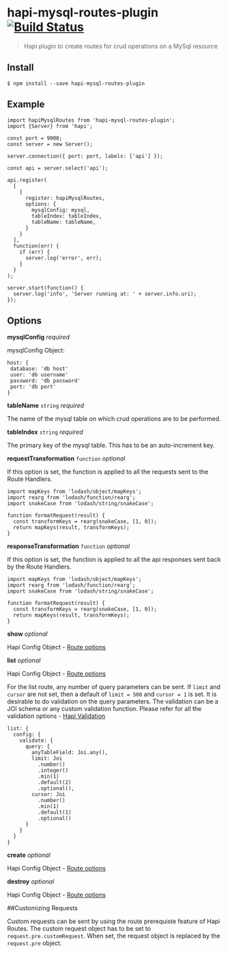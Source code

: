 # hapi-mysql-routes-plugin [![Build Status](https://travis-ci.org/CascadeEnergy/hapi-mysql-routes-plugin.svg)](https://travis-ci.org/CascadeEnergy/hapi-mysql-routes-plugin)

> Hapi plugin to create routes for crud operations on a MySql resource


## Install

```
$ npm install --save hapi-mysql-routes-plugin
```

## Example

```
import hapiMysqlRoutes from 'hapi-mysql-routes-plugin';
import {Server} from 'hapi';

const port = 9000;
const server = new Server();

server.connection({ port: port, labels: ['api'] });

const api = server.select('api');

api.register(
  [
    {
      register: hapiMysqlRoutes,
      options: {
        mysqlConfig: mysql,
        tableIndex: tableIndex,
        tableName: tableName,
      }
    }
  ],
  function(err) {
    if (err) {
      server.log('error', err);
    }
  }
);

server.start(function() {
  server.log('info', 'Server running at: ' + server.info.uri);
});
```

## Options

**mysqlConfig** _required_

mysqlConfig Object:

```
host: {
 database: 'db host'
 user: 'db username'
 password: 'db password'
 port: 'db port'
}
```

**tableName** `string` _required_

The name of the mysql table on which crud operations are to be performed.

**tableIndex** `string` _required_

The primary key of the mysql table. This has to be an auto-increment key.

**requestTransformation** `function` _optional_

If this option is set, the function is applied to all the requests sent to the Route Handlers.
```
import mapKeys from 'lodash/object/mapKeys';
import rearg from 'lodash/function/rearg';
import snakeCase from 'lodash/string/snakeCase';

function formatRequest(result) {
  const transformKeys = rearg(snakeCase, [1, 0]);
  return mapKeys(result, transformKeys);
}
```
**responseTransformation** `function` _optional_

If this option is set, the function is applied to all the api responses sent back by the Route Handlers.
```
import mapKeys from 'lodash/object/mapKeys';
import rearg from 'lodash/function/rearg';
import snakeCase from 'lodash/string/snakeCase';

function formatRequest(result) {
  const transformKeys = rearg(snakeCase, [1, 0]);
  return mapKeys(result, transformKeys);
}
```

**show** _optional_

Hapi Config Object - [Route options](http://hapijs.com/api#route-options)

**list** _optional_

Hapi Config Object - [Route options](http://hapijs.com/api#route-options)

For the list route, any number of query parameters can be sent. If `limit` and `cursor` are not set, then a default of `limit = 500` and `cursor = 1` is set. It is desirable to do validation on the query parameters. The validation can be a JOI schema or any custom validation function. Please refer for all the validation options -  [Hapi Validation](http://hapijs.com/tutorials/validation)

```
list: {
  config: {
    validate: {
      query: {
        anyTableField: Joi.any(),
        limit: Joi
          .number()
          .integer()
          .min(1)
          .default(2)
          .optional(),
        cursor: Joi
          .number()
          .min(1)
          .default(1)
          .optional()
      }
    }
  }
}
```

**create** _optional_

Hapi Config Object - [Route options](http://hapijs.com/api#route-options)

**destroy** _optional_

Hapi Config Object - [Route options](http://hapijs.com/api#route-options)

##Customizing Requests

Custom requests can be sent by using the route prerequiste feature of Hapi Routes. The custom request object has to be set to `request.pre.customRequest`. When set, the request object is replaced by the `request.pre` object.




